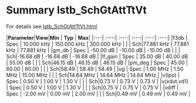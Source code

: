 # Summary lstb_SchGtAttTtVt

For details see <a href='lstb_SchGtAttTtVt.html'>lstb_SchGtAttTtVt.html</a>


|**Parameter**|**View**|**Min** | **Typ** | **Max**|
|:---| :---:| :---:| :---:| :---:| :---:|
|f3db | Spec | 10.000 kHz | 150.000 kHz | 300.000 kHz |
| | Sch|77.881 kHz | 77.881 kHz | 77.881 kHz |
|gm\_db | Spec | -50.00 dB | -10.00 dB | -10.00 dB |
| | Sch|-16.68 dB | -16.68 dB | -16.68 dB |
|lf\_gain | Spec | 35.00 dB | 40.00 dB | 55.00 dB |
| | Sch|46.15 dB | 46.15 dB | 46.15 dB |
|pm\_deg | Spec | 45.00  | 60.00  | 80.00  |
| | Sch|58.49  | 58.49  | 58.49  |
|ug | Spec | 1.00 MHz | 1.50 MHz | 15.00 MHz |
| | Sch|14.64 MHz | 14.64 MHz | 14.64 MHz |
|v(lpo) | Spec | 0.50 V | 1.00 V | 1.30 V |
| | Sch|0.73 V | 0.73 V | 0.73 V |
|v(xdut.vd1) | Spec | 0.50 V | 1.00 V | 1.30 V |
| | Sch|0.75 V | 0.75 V | 0.75 V |
|vdiff | Spec | -2.00 mV | 0.00 mV | 2.00 mV |
| | Sch|0.49 mV | 0.49 mV | 0.49 mV |
